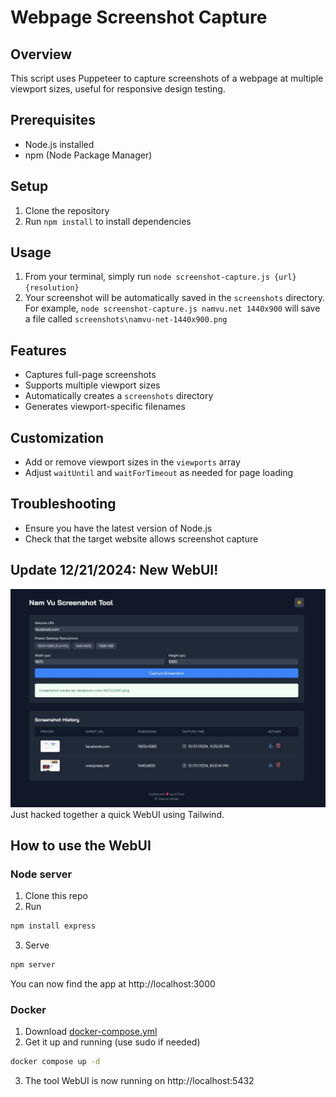 # Webpage Screenshot Capture

## Overview
This script uses Puppeteer to capture screenshots of a webpage at multiple viewport sizes, useful for responsive design testing.

## Prerequisites
- Node.js installed
- npm (Node Package Manager)

## Setup
1. Clone the repository
2. Run `npm install` to install dependencies

## Usage
1. From your terminal, simply run `node screenshot-capture.js {url} {resolution}`
2. Your screenshot will be automatically saved in the `screenshots` directory. For example, `node screenshot-capture.js namvu.net 1440x900` will save a file called `screenshots\namvu-net-1440x900.png`

## Features
- Captures full-page screenshots
- Supports multiple viewport sizes
- Automatically creates a `screenshots` directory
- Generates viewport-specific filenames

## Customization
- Add or remove viewport sizes in the `viewports` array
- Adjust `waitUntil` and `waitForTimeout` as needed for page loading

## Troubleshooting
- Ensure you have the latest version of Node.js
- Check that the target website allows screenshot capture

## Update 12/21/2024: New WebUI!
![WebUI Screenshot](screenshot.jpg)
Just hacked together a quick WebUI using Tailwind.

## How to use the WebUI

### Node server
1. Clone this repo
2. Run
```bash
npm install express
```
3. Serve
```bash
npm server
```
You can now find the app at http://localhost:3000

### Docker
1. Download [docker-compose.yml](https://raw.githubusercontent.com/vnt87/puppeteeer-capture/refs/heads/main/docker-compose.yml)
2. Get it up and running (use sudo if needed)
```bash
docker compose up -d
```
3. The tool WebUI is now running on http://localhost:5432